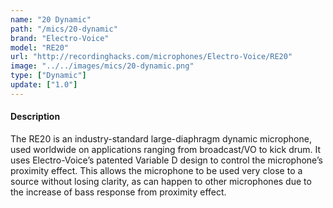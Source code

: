 ```yaml
---
name: "20 Dynamic"
path: "/mics/20-dynamic"
brand: "Electro-Voice"
model: "RE20"
url: "http://recordinghacks.com/microphones/Electro-Voice/RE20"
image: "../../images/mics/20-dynamic.png"
type: ["Dynamic"]
update: ["1.0"]
---
```

#### Description
The RE20 is an industry-standard large-diaphragm dynamic microphone, used worldwide on applications ranging from broadcast/VO to kick drum. It uses Electro-Voice’s patented Variable D design to control the microphone’s proximity effect. This allows the microphone to be used very close to a source without losing clarity, as can happen to other microphones due to the increase of bass response from proximity effect.
